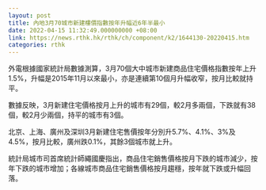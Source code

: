 ```yaml
---
layout: post
title: 內地3月70城市新建樓價指數按年升幅近6年半最小
date: 2022-04-15 11:32:49.000000000 +08:00
link: https://news.rthk.hk/rthk/ch/component/k2/1644130-20220415.htm
categories: rthk
---
```


外電根據國家統計局數據測算，3月70個大中城市新建商品住宅價格指數按年上升1.5%，升幅是2015年11月以來最小，亦是連續第10個月升幅收窄，按月比較就持平。

數據反映，3月新建住宅價格按月上升的城市有29個，較2月多兩個，下跌就有38個，較2月少兩個，持平的城市有3個。

北京、上海、廣州及深圳3月新建住宅售價按年分別升5.7%、4.1%、3%及4.5%，按月比較，廣州跌0.1%，其餘3個城市就上升。

統計局城市司首席統計師繩國慶指出，商品住宅銷售價格按月下跌的城市減少，按年下跌的城市增加；各線城市商品住宅銷售價格按月趨穩，按年就下跌或升幅回落。
